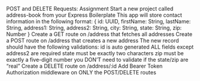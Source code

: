 POST and DELETE Requests: Assignment
Start a new project called address-book from your Express Boilerplate
This app will store contact information in the following format:
{
  id: UUID,
  firstName: String,
  lastName: String,
  address1: String,
  address2: String,
  city: String,
  state: String,
  zip: Number
}
Create a GET route on /address that fetches all addresses
Create a POST route on /address that creates a new address
The new record should have the following validations:
id is auto generated
ALL fields except address2 are required
state must be exactly two characters
zip must be exactly a five-digit number
you DON’T need to validate if the state/zip are “real”
Create a DELETE route on /address/:id
Add Bearer Token Authorization middleware on ONLY the POST/DELETE routes